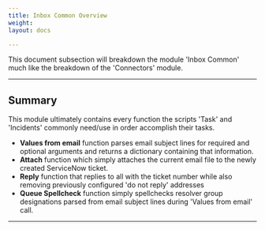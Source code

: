 ```yaml
---
title: Inbox Common Overview
weight: 
layout: docs

---
```

This document subsection will breakdown the module 'Inbox Common' much like the breakdown of the 'Connectors' module.

<hr />

## Summary

This module ultimately contains every function the scripts 'Task' and 'Incidents' commonly need/use in order accomplish their tasks. 

* **Values from email** function parses email subject lines for required and optional arguments and returns a dictionary containing that information.
* **Attach** function which simply attaches the current email file to the newly created ServiceNow ticket.
*  **Reply** function that replies to all with the ticket number while also removing previously configured 'do not reply' addresses
* **Queue Spellcheck** function simply spellchecks resolver group designations parsed from email subject lines during 'Values from email' call. 

<hr />